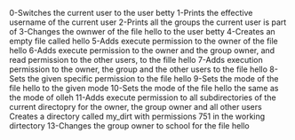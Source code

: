 0-Switches the current user to the user betty
1-Prints the effective username of the current user
2-Prints all the groups the current user is part of
3-Changes the ownwer of the file hello to the user betty
4-Creates an empty file called hello
5-Adds execute permission to the owner of the file hello
6-Adds execute permission to the owner and the group owner, and read permission to the other users, to the fille hello
7-Adds execution permission to the owner, the group and the other users to the file hello
8-Sets the given specific permission to the file hello
9-Sets the mode of the file hello to the given mode
10-Sets the mode of the file hello the same as the mode of olleh
11-Adds execute permission to all subdirectories of the current directopry for the owner, the group owner and all other users
Creates a directory called my_dirt with permissions 751 in the working dirtectory
13-Changes the group owner to school for the file hello
